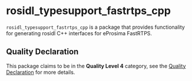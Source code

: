# rosidl_typesupport_fastrtps_cpp

`rosidl_typesupport_fastrtps_cpp` is a package that provides functionality for generating rosidl C++ interfaces for eProsima FastRTPS.

## Quality Declaration

This package claims to be in the **Quality Level 4** category, see the [Quality Declaration](QUALITY_DECLARATION.md) for more details.

